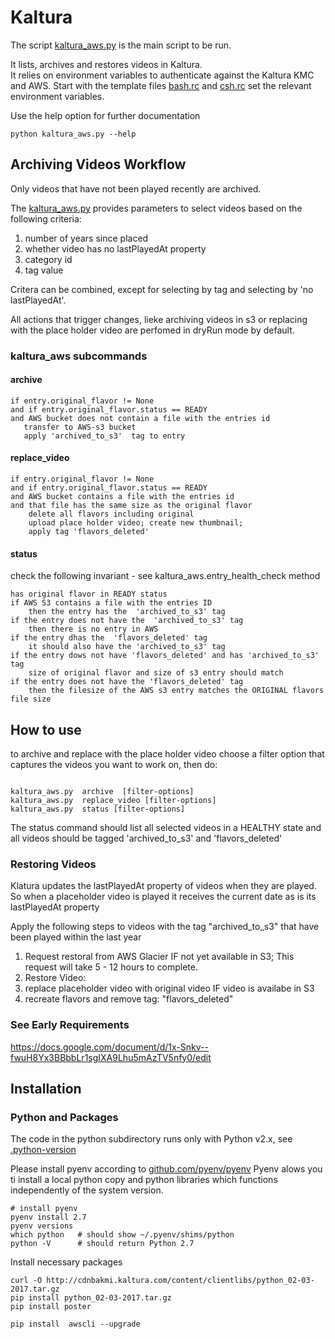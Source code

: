 Kaltura
=======

The script [kaltura_aws.py](kaltura_aws.py) is the main script to be run. 

It lists, archives and restores videos in Kaltura.  
It relies on environment variables to authenticate against the Kaltura KMC  and AWS. 
Start with  the template files  [bash.rc](bash.rc) and [csh.rc](csh.rc) set the relevant environment variables. 

Use the help option for further documentation 

~~~
python kaltura_aws.py --help 
~~~

## Archiving Videos Workflow 

Only videos that have not been played recently are archived. 

The [kaltura_aws.py](kaltura_aws.py)  provides parameters to select videos based on the following criteria: 

 1. number of years since placed
 2. whether video has no lastPlayedAt property 
 3. category id 
 3. tag value 

Critera can be combined, except for selecting by tag and selecting by 'no lastPlayedAt'.

All actions that trigger changes, lieke archiving videos in s3 or replacing with the place holder video are 
perfomed in dryRun mode by default. 

### kaltura_aws subcommands 


#### archive 
~~~
if entry.original_flavor != None 
and if entry.original_flavor.status == READY 
and AWS bucket does not contain a file with the entries id 
   transfer to AWS-s3 bucket 
   apply 'archived_to_s3'  tag to entry
~~~


#### replace_video 

~~~
if entry.original_flavor != None 
and if entry.original_flavor.status == READY 
and AWS bucket contains a file with the entries id 
and that file has the same size as the original flavor
    delete all flavors including original  
    upload place holder video; create new thumbnail;
    apply tag 'flavors_deleted' 
~~~

#### status

check the following invariant - see kaltura_aws.entry_health_check method

~~~
has original flavor in READY status 
if AWS S3 contains a file with the entries ID 
    then the entry has the  'archived_to_s3' tag 
if the entry does not have the  'archived_to_s3' tag 
    then there is no entry in AWS 
if the entry dhas the  'flavors_deleted' tag 
    it should also have the 'archived_to_s3' tag
if the entry dows not have 'flavors_deleted' and has 'archived_to_s3' tag  
    size of original flavor and size of s3 entry should match  
if the entry does not have the 'flavors_deleted' tag 
    then the filesize of the AWS s3 entry matches the ORIGINAL flavors file size
~~~

## How to use 

to archive and replace with the place holder video choose a filter option 
that captures the videos you want to work on, then do: 
~~~

kaltura_aws.py  archive  [filter-options]
kaltura_aws.py  replace_video [filter-options]
kaltura_aws.py  status [filter-options]
~~~
   
The status command should list all selected videos in a HEALTHY state and all videos 
should be tagged 'archived_to_s3' and 'flavors_deleted' 

### Restoring Videos

Klatura updates the lastPlayedAt property of videos when they are played. 
So when a placeholder video is played it receives the current date as is its lastPlayedAt property

Apply the following steps to videos with the tag "archived_to_s3" that have been played within the last year

 1. Request restoral from AWS Glacier   IF not yet available in S3; This request will take 5 - 12 hours to complete.
 1. Restore Video:
   1. replace placeholder video with original video  IF video is availabe in S3
   1. recreate flavors and remove   tag: "flavors_deleted"
   


### See Early Requirements  
https://docs.google.com/document/d/1x-Snkv--fwuH8Yx3BBbbLr1sgIXA9Lhu5mAzTV5nfy0/edit


## Installation

### Python and Packages 

The code in the python subdirectory runs only with Python v2.x, see [.python-version](.python-version)

Please install pyenv according to  [github.com/pyenv/pyenv](https://github.com/pyenv/pyenv) 
Pyenv alows you ti install a local python copy and python libraries 
which functions independently of the system version. 

~~~
# install pyenv 
pyenv install 2.7 
pyenv versions
which python   # should show ~/.pyenv/shims/python
python -V      # should return Python 2.7
~~~

Install necessary packages 

~~~
curl -O http://cdnbakmi.kaltura.com/content/clientlibs/python_02-03-2017.tar.gz
pip install python_02-03-2017.tar.gz
pip install poster 

pip install  awscli --upgrade
~~~
